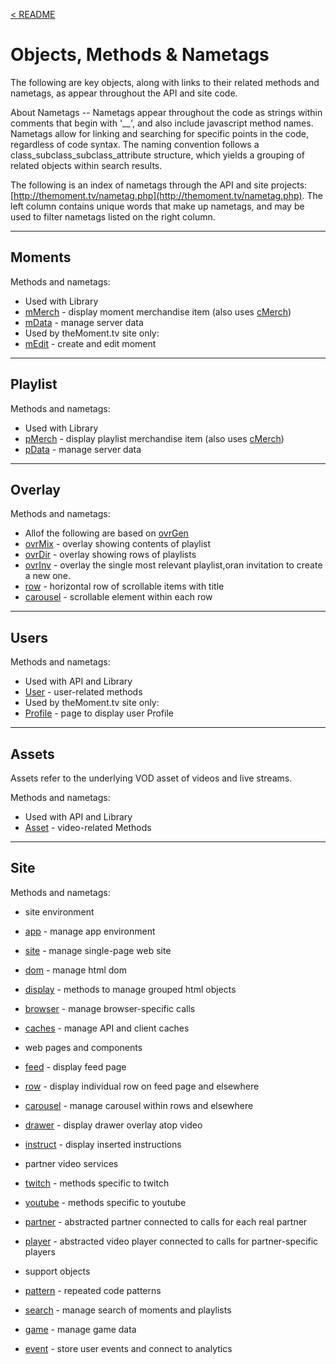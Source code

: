 <a name="top"></a>
[< README](/README.md#top)

# Objects, Methods & Nametags

The following are key objects, along with links to their related methods and nametags, as appear throughout the API and site code.

About Nametags -- Nametags appear throughout the code as strings within comments that begin with '__', and also include javascript method names.  Nametags allow for linking and searching for specific points in the code, regardless of code syntax. The naming convention follows a class_subclass_subclass_attribute structure, which yields a grouping of related objects within search results.

The following is an index of nametags through the API and site projects: [http://themoment.tv/nametag.php](http://themoment.tv/nametag.php). The left column contains unique words that make up nametags, and may be used to filter nametags listed on the right column.

------------------------------------------------
<a name="moment_object"></a>
## Moments

Methods and nametags:

- Used with Library
 - [mMerch](http://themoment.tv/nametag.php#mMerch) - display moment merchandise item (also uses [cMerch](http://themoment.tv/nametag.php#cMerch))
 - [mData](http://themoment.tv/nametag.php#mData) - manage server data
- Used by theMoment.tv site only:
 - [mEdit](http://themoment.tv/nametag.php#mEdit) - create and edit moment

------------------------------------------------
<a name="playlist_object"></a>
## Playlist

Methods and nametags:

- Used with Library
 - [pMerch](http://themoment.tv/nametag.php#pMerch) - display playlist merchandise item (also uses [cMerch](http://themoment.tv/nametag.php#cMerch))
 - [pData](http://themoment.tv/nametag.php#pData) - manage server data

------------------------------------------------
<a name="ovr_object"></a>
## Overlay

Methods and nametags:

- Allof the following are based on [ovrGen](http://themoment.tv/nametag.php#ovrGen)
- [ovrMix](http://themoment.tv/nametag.php#ovrMix) - overlay showing contents of playlist
- [ovrDir](http://themoment.tv/nametag.php#ovrDir) - overlay showing rows of playlists
- [ovrInv](http://themoment.tv/nametag.php#ovrInv) - overlay the single most relevant playlist,oran invitation to create a new one.
- [row](http://themoment.tv/nametag.php#row) - horizontal row of scrollable items with title
- [carousel](http://themoment.tv/nametag.php#carousel) - scrollable element within each row

------------------------------------------------
<a name="user_object"></a>
## Users

Methods and nametags:

- Used with API and Library
 - [User](http://themoment.tv/nametag.php#User) - user-related methods
- Used by theMoment.tv site only:
 - [Profile](http://themoment.tv/nametag.php#Profile) - page to display user Profile

------------------------------------------------
<a name="asset_object"></a>
## Assets

Assets refer to the underlying VOD asset of videos and live streams.

Methods and nametags:

- Used with API and Library
 - [Asset](http://themoment.tv/nametag.php#asset) - video-related Methods

------------------------------------------------
<a name="site_object"></a>
## Site

Methods and nametags:

- site environment
 - [app](http://themoment.tv/nametag.php#app) - manage app environment
 - [site](http://themoment.tv/nametag.php#site) - manage single-page web site
 - [dom](http://themoment.tv/nametag.php#dom) - manage html dom
 - [display](http://themoment.tv/nametag.php#display) - methods to manage grouped html objects
 - [browser](http://themoment.tv/nametag.php#browser) - manage browser-specific calls
 - [caches](http://themoment.tv/nametag.php#caches) - manage API and client caches

- web pages and components
 - [feed](http://themoment.tv/nametag.php#feed) - display feed page
 - [row](http://themoment.tv/nametag.php#row) - display individual row on feed page and elsewhere
 - [carousel](http://themoment.tv/nametag.php#carousel) - manage carousel within rows and elsewhere
 - [drawer](http://themoment.tv/nametag.php#drawer) - display drawer overlay atop video
 - [instruct](http://themoment.tv/nametag.php#instruct) - display inserted instructions

- partner video services
 - [twitch](http://themoment.tv/nametag.php#twitch) - methods specific to twitch
 - [youtube](http://themoment.tv/nametag.php#youtube) - methods specific to youtube
 - [partner](http://themoment.tv/nametag.php#partner) - abstracted partner connected to calls for each real partner
 - [player](http://themoment.tv/nametag.php#player) - abstracted video player connected to calls for partner-specific players

- support objects
 - [pattern](http://themoment.tv/nametag.php#pattern) - repeated code patterns
 - [search](http://themoment.tv/nametag.php#media) - manage search of moments and playlists
 - [game](http://themoment.tv/nametag.php#game) - manage game data
 - [event](http://themoment.tv/nametag.php#event) - store user events and connect to analytics
